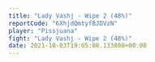 ```yaml
---
title: "Lady Vashj - Wipe 2 (48%)"
reportCode: "6XhjdQmtyfBJDVzN"
player: "Pissjuana"
fight: "Lady Vashj - Wipe 2 (48%)"
date: 2021-10-03T19:05:08.133000+00:00
---
```


